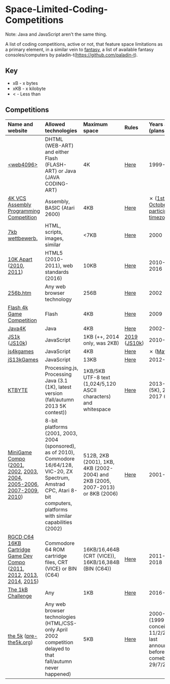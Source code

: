# Space-Limited-Coding-Competitions
Note: Java and JavaScript aren't the same thing.

A list of coding competitions, active or not, that feature space limitations as a primary element, in a similar vein to [fantasy](https://github.com/paladin-t/fantasy), a list of available fantasy consoles/computers by paladin-t(https://github.com/paladin-t).

## Key
* xB - x bytes
* xKB - x kilobyte
* < - Less than

## Competitions
| Name and website | Allowed technologies | Maximum space | Rules | Years active (plans) | Amount of competitions |
| :- | :- | :- | :- | :- | :- |
| [&lt;web4096&gt;](http://msg.sk/web4096) | DHTML (WEB-ART) and either Flash (FLASH-ART) or Java (JAVA CODING-ART) | 4K | [Here](http://msg.sk/web4096) | 1999-2001 | 2 |
| [4K VCS Assembly Programming Competition](http://atariage.com/forums/topic/283199-4k-vcs-assembly-programming-competition) | Assembly, BASIC (Atari 2600) | 4KB | [Here](http://atariage.com/forums/topic/283199-4k-vcs-assembly-programming-competition/?do=findComment&comment=4117800) | ✗ ([1st-31st October 2018, participant's timezone](atariage.com/forums/topic/283199-4k-vcs-assembly-programming-competition/?do=findComment&comment=4117717)) | 0 |
| [7kb wettbewerb.](http://web.archive.org/web/20030206184228/7kb.de) | HTML, scripts, images, similar | <7KB | [Here](http://web.archive.org/web/20000816165152/7kb.de) | 2000 | 1 |
| [10K Apart](http://a-k-apart.com) ([2010](http://web.archive.org/web/20150912102946/10k.aneventapart.com/1), [2011](http://web.archive.org/web/20150905085941/10k.aneventapart.com)) | HTML5 (2010-2011), web standards (2016) | 10KB | [Here](http://a-k-apart.com/faq) | 2010-2011, 2016 | 3 |
| [256b.htm](http://wildmag.de/compo) | Any web browser technology | 256B | [Here](http://wildmag.de/compo) | 2002 | 1 |
| [Flash 4k Game Competition](http://web.archive.org/web/20110522003031/gamepoetry.com/blog/2009/02/06/flash-4k-game-competition-prizes-and-rules) | Flash | 4KB | [Here](http://web.archive.org/web/20110522003031/gamepoetry.com/blog/2009/02/06/flash-4k-game-competition-prizes-and-rules) | 2009 | 1 |
| [Java4K](http://web.archive.org/web/20191026134500/java4k.com) | Java | 4KB | [Here](http://web.archive.org/web/20190904165113/java4k.com/index.php?action=about) | 2002-2014 | 12 |
| [JS1k](http://js1k.com) ([JS10k](http://js10k.com)) | JavaScript | 1KB (++, 2014 only, was 2KB)| [2019](https://js1k.com/2019-x/rules) ([JS10k](http://js10k.com)) | 2010-2019 | 10 |
| [js4kgames](http://js4kgames.appspot.com) | JavaScript | 4KB | [Here](http://js4kgames.appspot.com/rules) | ✗ ([May 2016](http://twitter.com/js4kgames/status/651873094416601091)) | 0 |
| [jS13kGames](http://js13kgames.com) | JavaScript | 13KB | [Here](http://js13kgames.com/#rules) | 2012-2020 | 9 |
| [KTBYTE](http://web.archive.org/web/20190509014127/https://www.ktbyte.com/contests) | Processing.js, Processing Java (3.1 (1K), latest version (fall/autumn 2013 5K contest)) | 1KB/5KB UTF-8 text (1,024/5,120 ASCII characters) and whitespace | [Here](http://ktbyte.com/contests/1k201704) | 2013-2015 (5K), 2016-2017 (1K) | 4 (1K), 5 (5K) |
| [MiniGame Compo](http://minigamecompo.weebly.com) ([2001](http://web.archive.org/web/20050525082450/demo.raww.net/minigame), [2002](http://web.archive.org/web/20110809015827/cling.gu.se/~cl3polof/minigame), [2003](http://web.archive.org/web/20110109212852/starbase.globalpc.net/minigame), [2004](https://web.archive.org/web/20110318232322/http://starbase.globalpc.net/minidir/index.html), [2005-2006](http://web.archive.org/web/20070814102208/minigamecomp.org.uk), [2007-2009](http://web.archive.org/web/20090207000014/minigamecomp.org.uk), [2010](http://web.archive.org/web/20160306154906/minigamecompo2010.00freehost.com)) | 8-bit platforms (2001, 2003, 2004 (sponsored), as of 2010), Commodore 16/64/128, VIC-20, ZX Spectrum, Amstrad CPC, Atari 8-bit computers, platforms with similar capabilities (2002) | 512B, 2KB (2001), 1KB, 4KB (2002-2004) and 2KB (2005, 2007-2013) or 8KB (2006) | [Here](http://minigamecompo.weebly.com) | 2001-2013 | 11 |
| [RGCD C64 16KB Cartridge Game Dev Compo](http://itch.io/jam/c64-16kb-cartridge-game-dev-compo-2019) ([2011](http://rgcd.co.uk/2011/05/c64-16kb-cartridge-game-development.html), [2012](http://rgcd.co.uk/2012/04/c64-16kb-cartridge-game-development.html), [2013](http://rgcd.co.uk/2013/05/c64-16kb-cartridge-game-development.html), [2014](http://rgcd.co.uk/2014/04/c64-16kb-cartridge-game-development.html), [2015](http://rgcd.co.uk/2015/07/c64-16kb-cartridge-game-development.html)) | Commodore 64 ROM cartridge files, CRT (VICE) or BIN (C64) | 16KB/16,464B (CRT (VICE)), 16KB/16,384B (BIN (C64)) | [Here](http://itch.io/jam/c64-16kb-cartridge-game-dev-compo-2019) | 2011-2015, 2018 | 6 |
| [The 1kB Challenge](http://hackaday.io/contest/18215-the-1kb-challenge) | Any | 1KB | [Here](http://hackaday.io/contest/18215-the-1kb-challenge) | 2016-2017 | 1 |
| [the 5k](http://the5k.org) ([pre-the5k.org](http://web.archive.org/web/20000816002907/sylloge.com:8080/5k)) | Any web browser technologies (HTML/CSS-only April 2002 competition delayed to that fall/autumn never happened) | 5KB | [Here](http://web.archive.org/web/20050404220609/the5k.org/2002faq.asp) | 2000-2002 (1999 - conceived, 11/2/2003 - last announcement before comeback on 29/7/2010) | 3 |
